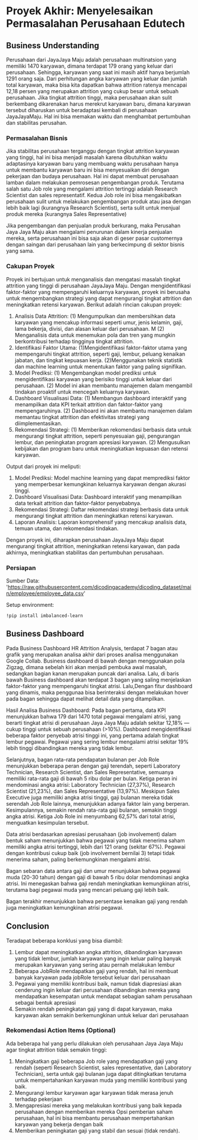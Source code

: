 # Proyek Akhir: Menyelesaikan Permasalahan Perusahaan Edutech

## Business Understanding

Perusahaan dari JayaJaya Maju adalah perusahaan multinatsion yang memiliki 1470 karyawan, dimana terdapat 179 orang yang keluar dari perusahaan. Sehingga, karyawan yang saat ini masih aktif hanya berjumlah 1291 orang saja. Dari perhitungan angka karyawan yang keluar dan jumlah total karyawan, maka bisa kita dapatkan bahwa attrition ratenya mencapai 12,18 persen yang merupakan attrition yang cukup besar untuk sebuah perusahaan. Jika tingkat attrition tinggi, maka perusahaan akan sulit berkembang dikarenakan harus merekrut karyawan baru, dimana karyawan tersebut diharuskan untuk beradaptasi kembali di perusahaan JayaJayaMaju. Hal ini bisa memakan waktu dan menghambat pertumbuhan dan stabilitas perusahan.

### Permasalahan Bisnis

Jika stabilitas perusahaan terganggu dengan tingkat attrition karyawan yang tinggi, hal ini bisa menjadi masalah karena dibutuhkan waktu adaptasinya karyawan baru yang membuang waktu perusahaan hanya untuk membantu karyawan baru ini bisa menyesuaikan diri dengan pekerjaan dan budaya perusahaan. Hal ini dapat membuat perusahaan lamban dalam melakukan pemrosesan pengembangan produk. Terutama salah satu Job role yang mengalami attrition tertinggi adalah Research Scientist dan sales representatif. Kedua Job role ini bisa mengakibatkan perusahaan sulit untuk melakukan pengembangan produk atau jasa dengan lebih baik lagi (kurangnya Research Scientist), serta sulit untuk menjual produk mereka (kurangnya Sales Representative)

Jika pengembangan dan penjualan produk berkurang, maka Perusahan Jaya Jaya Maju akan mengalami penurunan dalam kinerja penjualan mereka, serta perusahaan ini bisa saja akan di geser pasar customernya dengan saingan dari perusahaan lain yang berkecimpung di sektor bisnis yang sama. 

### Cakupan Proyek
Proyek ini bertujuan untuk menganalisis dan mengatasi masalah tingkat attrition yang tinggi di perusahaan JayaJaya Maju. Dengan mengidentifikasi faktor-faktor yang mempengaruhi keluarnya karyawan, proyek ini berusaha untuk mengembangkan strategi yang dapat mengurangi tingkat attrition dan meningkatkan retensi karyawan. Berikut adalah rincian cakupan proyek:

1. Analisis Data Attrition:
(1) Mengumpulkan dan membersihkan data karyawan yang mencakup informasi seperti umur, jenis kelamin, gaji, lama bekerja, divisi, dan alasan keluar dari perusahaan. M
(2) Menganalisis data untuk menemukan pola dan tren yang mungkin berkontribusi terhadap tingginya tingkat attrition.
2. Identifikasi Faktor Utama:
(1)Mengidentifikasi faktor-faktor utama yang mempengaruhi tingkat attrition, seperti gaji, lembur, peluang kenaikan jabatan, dan tingkat kepuasan kerja.
(2)Menggunakan teknik statistik dan machine learning untuk menentukan faktor yang paling signifikan.
3. Model Prediksi:
(1) Mengembangkan model prediksi untuk mengidentifikasi karyawan yang berisiko tinggi untuk keluar dari perusahaan.
(2) Model ini akan membantu manajemen dalam mengambil tindakan proaktif untuk mencegah keluarnya karyawan.
4. Dashboard Visualisasi Data:
(1) Membangun dashboard interaktif yang menampilkan data KPI terkait attrition dan faktor-faktor yang mempengaruhinya.
(2) Dashboard ini akan membantu manajemen dalam memantau tingkat attrition dan efektivitas strategi yang diimplementasikan.
5. Rekomendasi Strategi:
(1) Memberikan rekomendasi berbasis data untuk mengurangi tingkat attrition, seperti penyesuaian gaji, pengurangan lembur, dan peningkatan program apresiasi karyawan.
(2) Mengusulkan kebijakan dan program baru untuk meningkatkan kepuasan dan retensi karyawan.

Output dari proyek ini meliputi:

1. Model Prediksi: Model machine learning yang dapat memprediksi faktor yang memperbesar kemungkinan keluarnya karyawan dengan akurasi tinggi.
2. Dashboard Visualisasi Data: Dashboard interaktif yang menampilkan data terkait attrition dan faktor-faktor penyebabnya.
3. Rekomendasi Strategi: Daftar rekomendasi strategi berbasis data untuk mengurangi tingkat attrition dan meningkatkan retensi karyawan.
4. Laporan Analisis: Laporan komprehensif yang mencakup analisis data, temuan utama, dan rekomendasi tindakan.

Dengan proyek ini, diharapkan perusahaan JayaJaya Maju dapat mengurangi tingkat attrition, meningkatkan retensi karyawan, dan pada akhirnya, meningkatkan stabilitas dan pertumbuhan perusahaan.

### Persiapan
Sumber Data: 'https://raw.githubusercontent.com/dicodingacademy/dicoding_dataset/main/employee/employee_data.csv'

Setup environment:
```
!pip install imbalanced-learn
```

## Business Dashboard

Pada Business Dashboard HR Attrition Analysis, terdapat 7 bagan atau grafik yang merupakan analisa akhir dari proses analisa menggunakan Google Collab. Business dashboard di bawah dengan menggunakan pola Zigzag, dimana sebelah kiri akan menjadi pembuka awal masalah, sedangkan bagian kanan merupakan puncak dari analisa. Lalu, di baris bawah Business dashboard akan terdapat 3 bagan yang saling menjelaskan faktor-faktor yang mempengaruhi tingkat atrisi. Lalu,Dengan fitur dashboard yang dinamis, maka penggunaa bisa berinteraksi dengan melakukan hover pada bagan sehingga dapat melihat detail data yang ditampilkan. 

Hasil Analisa Business Dashboard:
Pada bagan pertama, data KPI menunjukkan bahwa 179 dari 1470 total pegawai mengalami atrisi, yang berarti tingkat atrisi di perusahaan Jaya Jaya Maju adalah sekitar 12,18% — cukup tinggi untuk sebuah perusahaan (>10%). Dashboard mengidentifikasi beberapa faktor penyebab atrisi tinggi ini, yang pertama adalah tingkat lembur pegawai. Pegawai yang sering lembur mengalami atrisi sekitar 19% lebih tinggi dibandingkan mereka yang tidak lembur.

Selanjutnya, bagan rata-rata pendapatan bulanan per Job Role menunjukkan beberapa peran dengan gaji terendah, seperti Laboratory Technician, Research Scientist, dan Sales Representative, semuanya memiliki rata-rata gaji di bawah 5 ribu dolar per bulan. Ketiga peran ini mendominasi angka atrisi: Laboratory Technician (27,37%), Research Scientist (21,23%), dan Sales Representative (13,97%). Meskipun Sales Executive juga memiliki angka atrisi tinggi, gaji bulanan mereka tidak serendah Job Role lainnya, menunjukkan adanya faktor lain yang berperan. Kesimpulannya, semakin rendah rata-rata gaji bulanan, semakin tinggi angka atrisi. Ketiga Job Role ini menyumbang 62,57% dari total atrisi, menguatkan kesimpulan tersebut.

Data atrisi berdasarkan apresiasi perusahaan (job involvement) dalam bentuk saham menunjukkan bahwa pegawai yang tidak menerima saham memiliki angka atrisi tertinggi, lebih dari 121 orang (sekitar 67%). Pegawai dengan kontribusi cukup baik (job involvement bernilai 3) tetapi tidak menerima saham, paling berkemungkinan mengalami atrisi.

Bagan sebaran data antara gaji dan umur menunjukkan bahwa pegawai muda (20-30 tahun) dengan gaji di bawah 5 ribu dolar mendominasi angka atrisi. Ini menegaskan bahwa gaji rendah meningkatkan kemungkinan atrisi, terutama bagi pegawai muda yang mencari peluang gaji lebih baik.

Bagan terakhir menunjukkan bahwa persentase kenaikan gaji yang rendah juga meningkatkan kemungkinan atrisi pegawai.
## Conclusion
Teradapat beberapa konklusi yang bisa diambil:
1. Lembur dapat meningkatkan angka attrition, dibandingkan karyawan yang tidak lembur, jumlah karyawan yang ingin keluar paling banyak merupakan karyawan yang sering atau pernah melakukan lembur
2. Beberapa JobRole mendapatkan gaji yang rendah, hal ini membuat banyak karyawan pada jobRole tersebut keluar dari perusahaan
3. Pegawai yang memiliki kontribusi baik, namun tidak diapresiasi akan cenderung ingin keluar dari perusahaan dibandingkan mereka yang mendapatkan kesempatan untuk mendapat sebagian saham perusahaan sebagai bentuk apresiasi
4. Semakin rendah peningkatan gaji yang di dapat karyawan, maka karyawan akan semakin berkemungkinan untuk keluar dari perusahaan 


### Rekomendasi Action Items (Optional)

Ada beberapa hal yang perlu dilakukan oleh perusahaan Jaya Jaya Maju agar tingkat attrition tidak semakin tinggi:
1. Meningkatkan gaji beberapa Job role yang mendapatkan gaji yang rendah (seperti Research Scientist, sales representative, dan Laboratory Technician), serta untuk gaji bulanan juga dapat ditingkatkan terutama untuk mempertahankan karyawan muda yang memiliki kontribusi yang baik.
2. Mengurangi lembur karyawan agar karyawan tidak merasa jenuh terhadap pekerjaan
3. Mengapresiasi mereka yang melakukan kontribusi yang baik kepada perusahaan dengan memberikan mereka Opsi pemberian saham perusahaan, hal ini bisa membantu perusahaan mempertahankan karyawan yang bekerja dengan baik
4. Memberikan peningkatan gaji yang stabil dan sesuai (tidak rendah). 
